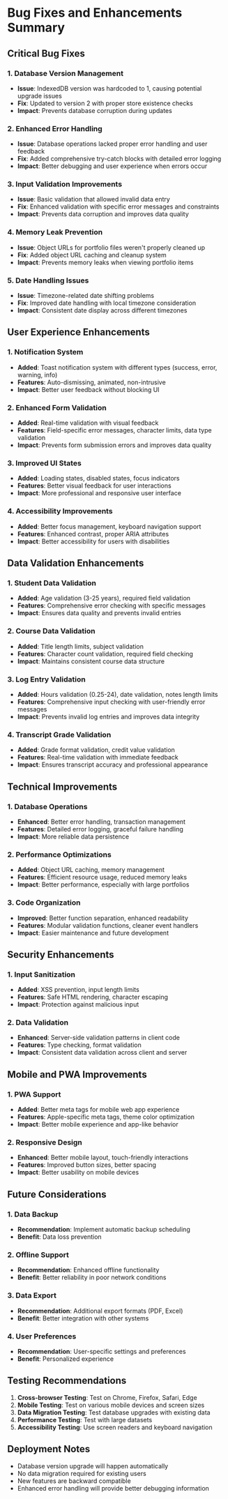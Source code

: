 # Bug Fixes and Enhancements Summary

## Critical Bug Fixes

### 1. **Database Version Management**
- **Issue**: IndexedDB version was hardcoded to 1, causing potential upgrade issues
- **Fix**: Updated to version 2 with proper store existence checks
- **Impact**: Prevents database corruption during updates

### 2. **Enhanced Error Handling**
- **Issue**: Database operations lacked proper error handling and user feedback
- **Fix**: Added comprehensive try-catch blocks with detailed error logging
- **Impact**: Better debugging and user experience when errors occur

### 3. **Input Validation Improvements**
- **Issue**: Basic validation that allowed invalid data entry
- **Fix**: Enhanced validation with specific error messages and constraints
- **Impact**: Prevents data corruption and improves data quality

### 4. **Memory Leak Prevention**
- **Issue**: Object URLs for portfolio files weren't properly cleaned up
- **Fix**: Added object URL caching and cleanup system
- **Impact**: Prevents memory leaks when viewing portfolio items

### 5. **Date Handling Issues**
- **Issue**: Timezone-related date shifting problems
- **Fix**: Improved date handling with local timezone consideration
- **Impact**: Consistent date display across different timezones

## User Experience Enhancements

### 1. **Notification System**
- **Added**: Toast notification system with different types (success, error, warning, info)
- **Features**: Auto-dismissing, animated, non-intrusive
- **Impact**: Better user feedback without blocking UI

### 2. **Enhanced Form Validation**
- **Added**: Real-time validation with visual feedback
- **Features**: Field-specific error messages, character limits, data type validation
- **Impact**: Prevents form submission errors and improves data quality

### 3. **Improved UI States**
- **Added**: Loading states, disabled states, focus indicators
- **Features**: Better visual feedback for user interactions
- **Impact**: More professional and responsive user interface

### 4. **Accessibility Improvements**
- **Added**: Better focus management, keyboard navigation support
- **Features**: Enhanced contrast, proper ARIA attributes
- **Impact**: Better accessibility for users with disabilities

## Data Validation Enhancements

### 1. **Student Data Validation**
- **Added**: Age validation (3-25 years), required field validation
- **Features**: Comprehensive error checking with specific messages
- **Impact**: Ensures data quality and prevents invalid entries

### 2. **Course Data Validation**
- **Added**: Title length limits, subject validation
- **Features**: Character count validation, required field checking
- **Impact**: Maintains consistent course data structure

### 3. **Log Entry Validation**
- **Added**: Hours validation (0.25-24), date validation, notes length limits
- **Features**: Comprehensive input checking with user-friendly error messages
- **Impact**: Prevents invalid log entries and improves data integrity

### 4. **Transcript Grade Validation**
- **Added**: Grade format validation, credit value validation
- **Features**: Real-time validation with immediate feedback
- **Impact**: Ensures transcript accuracy and professional appearance

## Technical Improvements

### 1. **Database Operations**
- **Enhanced**: Better error handling, transaction management
- **Features**: Detailed error logging, graceful failure handling
- **Impact**: More reliable data persistence

### 2. **Performance Optimizations**
- **Added**: Object URL caching, memory management
- **Features**: Efficient resource usage, reduced memory leaks
- **Impact**: Better performance, especially with large portfolios

### 3. **Code Organization**
- **Improved**: Better function separation, enhanced readability
- **Features**: Modular validation functions, cleaner event handlers
- **Impact**: Easier maintenance and future development

## Security Enhancements

### 1. **Input Sanitization**
- **Added**: XSS prevention, input length limits
- **Features**: Safe HTML rendering, character escaping
- **Impact**: Protection against malicious input

### 2. **Data Validation**
- **Enhanced**: Server-side validation patterns in client code
- **Features**: Type checking, format validation
- **Impact**: Consistent data validation across client and server

## Mobile and PWA Improvements

### 1. **PWA Support**
- **Added**: Better meta tags for mobile web app experience
- **Features**: Apple-specific meta tags, theme color optimization
- **Impact**: Better mobile experience and app-like behavior

### 2. **Responsive Design**
- **Enhanced**: Better mobile layout, touch-friendly interactions
- **Features**: Improved button sizes, better spacing
- **Impact**: Better usability on mobile devices

## Future Considerations

### 1. **Data Backup**
- **Recommendation**: Implement automatic backup scheduling
- **Benefit**: Data loss prevention

### 2. **Offline Support**
- **Recommendation**: Enhanced offline functionality
- **Benefit**: Better reliability in poor network conditions

### 3. **Data Export**
- **Recommendation**: Additional export formats (PDF, Excel)
- **Benefit**: Better integration with other systems

### 4. **User Preferences**
- **Recommendation**: User-specific settings and preferences
- **Benefit**: Personalized experience

## Testing Recommendations

1. **Cross-browser Testing**: Test on Chrome, Firefox, Safari, Edge
2. **Mobile Testing**: Test on various mobile devices and screen sizes
3. **Data Migration Testing**: Test database upgrades with existing data
4. **Performance Testing**: Test with large datasets
5. **Accessibility Testing**: Use screen readers and keyboard navigation

## Deployment Notes

- Database version upgrade will happen automatically
- No data migration required for existing users
- New features are backward compatible
- Enhanced error handling will provide better debugging information
